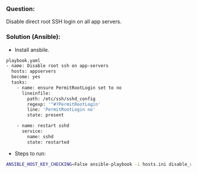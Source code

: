 ### Question:
Disable direct root SSH login on all app servers.

### Solution (Ansible):

- Install ansbile.
```sh
playbook.yaml 
- name: Disable root ssh on app-servers
  hosts: appservers
  become: yes
  tasks:
    - name: ensure PermitRootLogin set to no 
      lineinfile:
        path: /etc/ssh/sshd_config
        regexp: '^#?PermitRootLogin'
        line: 'PermitRootLogin no'
        state: present

    - name: restart sshd
      service:
        name: sshd
        state: restarted
```

- Steps to run:
```sh
ANSIBLE_HOST_KEY_CHECKING=False ansible-playbook -i hosts.ini disable_root_ssh.yaml
```